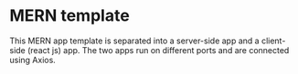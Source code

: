 # MERN template

This MERN app template is separated into a server-side app and a client-side (react js) app. The two apps run on different ports and are connected using Axios.
